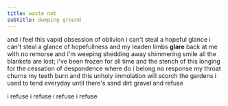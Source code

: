 ```yaml
---
title: waste not
subtitle: dumping ground
---
```


and i feel this vapid obsession of oblivion
i can't steal a hopeful glance
i can't steal a glance of hopefullness
and my leaden limbs **glare** back at me
with no remorse
and i'm weeping
shedding away shimmering smile
all the blankets are lost;
i've been frozen for all time
and the stench of this longing
for the cessation of despondence
where do i belong
no response
my throat churns
my teeth burn
and this unholy immolation
will scorch the gardens 
i used to tend
everyday
until there's sand
dirt
gravel
and refuse

i refuse
i refuse
i refuse
i refuse
